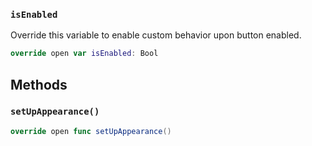
### `isEnabled`

Override this variable to enable custom behavior upon button enabled.

``` swift
override open var isEnabled: Bool 
```

## Methods

### `setUpAppearance()`

``` swift
override open func setUpAppearance() 
